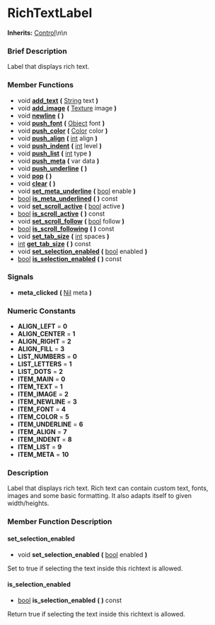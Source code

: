 #  RichTextLabel  
**Inherits:** [Control](class_control)\\n\\n
###  Brief Description  
Label that displays rich text.

###  Member Functions 
  * void  **[add_text](#add_text)**  **(** [String](class_string) text  **)**
  * void  **[add_image](#add_image)**  **(** [Texture](class_texture) image  **)**
  * void  **[newline](#newline)**  **(** **)**
  * void  **[push_font](#push_font)**  **(** [Object](class_object) font  **)**
  * void  **[push_color](#push_color)**  **(** [Color](class_color) color  **)**
  * void  **[push_align](#push_align)**  **(** [int](class_int) align  **)**
  * void  **[push_indent](#push_indent)**  **(** [int](class_int) level  **)**
  * void  **[push_list](#push_list)**  **(** [int](class_int) type  **)**
  * void  **[push_meta](#push_meta)**  **(** var data  **)**
  * void  **[push_underline](#push_underline)**  **(** **)**
  * void  **[pop](#pop)**  **(** **)**
  * void  **[clear](#clear)**  **(** **)**
  * void  **[set_meta_underline](#set_meta_underline)**  **(** [bool](class_bool) enable  **)**
  * [bool](class_bool)  **[is_meta_underlined](#is_meta_underlined)**  **(** **)** const
  * void  **[set_scroll_active](#set_scroll_active)**  **(** [bool](class_bool) active  **)**
  * [bool](class_bool)  **[is_scroll_active](#is_scroll_active)**  **(** **)** const
  * void  **[set_scroll_follow](#set_scroll_follow)**  **(** [bool](class_bool) follow  **)**
  * [bool](class_bool)  **[is_scroll_following](#is_scroll_following)**  **(** **)** const
  * void  **[set_tab_size](#set_tab_size)**  **(** [int](class_int) spaces  **)**
  * [int](class_int)  **[get_tab_size](#get_tab_size)**  **(** **)** const
  * void  **[set_selection_enabled](#set_selection_enabled)**  **(** [bool](class_bool) enabled  **)**
  * [bool](class_bool)  **[is_selection_enabled](#is_selection_enabled)**  **(** **)** const

###  Signals  
  *  **meta_clicked**  **(** [Nil](class_nil) meta  **)**

###  Numeric Constants  
  * **ALIGN_LEFT** = **0**
  * **ALIGN_CENTER** = **1**
  * **ALIGN_RIGHT** = **2**
  * **ALIGN_FILL** = **3**
  * **LIST_NUMBERS** = **0**
  * **LIST_LETTERS** = **1**
  * **LIST_DOTS** = **2**
  * **ITEM_MAIN** = **0**
  * **ITEM_TEXT** = **1**
  * **ITEM_IMAGE** = **2**
  * **ITEM_NEWLINE** = **3**
  * **ITEM_FONT** = **4**
  * **ITEM_COLOR** = **5**
  * **ITEM_UNDERLINE** = **6**
  * **ITEM_ALIGN** = **7**
  * **ITEM_INDENT** = **8**
  * **ITEM_LIST** = **9**
  * **ITEM_META** = **10**

###  Description  
Label that displays rich text. Rich text can contain custom text, fonts, images and some basic formatting. It also adapts itself to given width/heights.

###  Member Function Description  

#### <a name="set_selection_enabled">set_selection_enabled</a>
  * void  **set_selection_enabled**  **(** [bool](class_bool) enabled  **)**

Set to true if selecting the text inside this richtext is allowed.

#### <a name="is_selection_enabled">is_selection_enabled</a>
  * [bool](class_bool)  **is_selection_enabled**  **(** **)** const

Return true if selecting the text inside this richtext is allowed.
